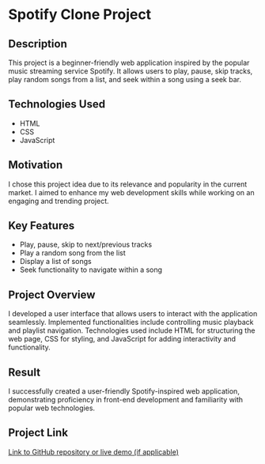 # Spotify Clone Project

## Description
This project is a beginner-friendly web application inspired by the popular music streaming service Spotify. It allows users to play, pause, skip tracks, play random songs from a list, and seek within a song using a seek bar.

## Technologies Used
- HTML
- CSS
- JavaScript

## Motivation
I chose this project idea due to its relevance and popularity in the current market. I aimed to enhance my web development skills while working on an engaging and trending project.

## Key Features
- Play, pause, skip to next/previous tracks
- Play a random song from the list
- Display a list of songs
- Seek functionality to navigate within a song

## Project Overview
I developed a user interface that allows users to interact with the application seamlessly. Implemented functionalities include controlling music playback and playlist navigation. Technologies used include HTML for structuring the web page, CSS for styling, and JavaScript for adding interactivity and functionality.

## Result
I successfully created a user-friendly Spotify-inspired web application, demonstrating proficiency in front-end development and familiarity with popular web technologies.

## Project Link
[Link to GitHub repository or live demo (if applicable)](https://github.com/yourusername/spotify-clone)

